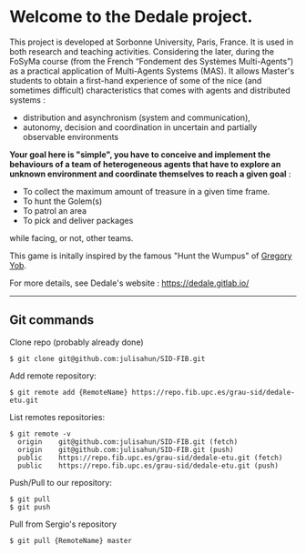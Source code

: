 # Welcome to the Dedale project.

This project is developed at Sorbonne University, Paris, France. It is used in both research and teaching activities. Considering the later, during the FoSyMa course (from the French “Fondement des Systèmes Multi-Agents”) as a practical application of Multi-Agents Systems (MAS). 
It allows Master's students to obtain a first-hand experience of some of the nice (and sometimes difficult) characteristics that comes with agents and distributed systems :
 - distribution and asynchronism (system and communication),
 - autonomy, decision and coordination in uncertain and partially observable environments

**Your goal here is "simple", you have to conceive and implement the behaviours of a team of heterogeneous agents that have to explore an unknown environment and coordinate themselves to reach a given goal** :
 - To collect the maximum amount of treasure in a given time frame.
 - To hunt the Golem(s)
 - To patrol an area
 - To pick and deliver packages
 
while facing, or not, other teams.

This game is initally inspired by the famous "Hunt the Wumpus"  of [Gregory Yob](https://en.wikipedia.org/wiki/Gregory_Yob).

For more details, see Dedale's website : https://dedale.gitlab.io/

---
Git commands
---

Clone repo (probably already done)
```console
$ git clone git@github.com:julisahun/SID-FIB.git
```

Add remote repository:

```console
$ git remote add {RemoteName} https://repo.fib.upc.es/grau-sid/dedale-etu.git
```

List remotes repositories:

```console
$ git remote -v
  origin	git@github.com:julisahun/SID-FIB.git (fetch)
  origin	git@github.com:julisahun/SID-FIB.git (push)
  public	https://repo.fib.upc.es/grau-sid/dedale-etu.git (fetch)
  public	https://repo.fib.upc.es/grau-sid/dedale-etu.git (push)
```

Push/Pull to our repository:

```console
$ git pull
$ git push
```

Pull from Sergio's repository
```console
$ git pull {RemoteName} master
```






